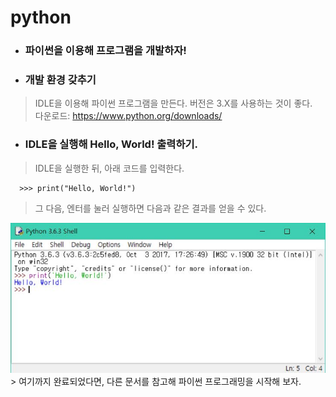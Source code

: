 # python
* ### 파이썬을 이용해 프로그램을 개발하자!
* ### 개발 환경 갖추기
> IDLE을 이용해 파이썬 프로그램을 만든다. 버전은 3.X를 사용하는 것이 좋다. <br>
> 다운로드: https://www.python.org/downloads/
* ### IDLE을 실행해 Hello, World! 출력하기.
>IDLE을 실행한 뒤, 아래 코드를 입력한다.

      >>> print("Hello, World!")
>그 다음, 엔터를 눌러 실행하면 다음과 같은 결과를 얻을 수 있다.

  <img src="https://github.com/boringariel/python/blob/master/lecture/image/ex1.JPG?raw=true">
> 여기까지 완료되었다면, 다른 문서를 참고해 파이썬 프로그래밍을 시작해 보자.
